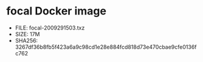 # focal Docker image

* FILE: focal-2009291503.txz
* SIZE: 17M
* SHA256: 3267df36b8fb5f423a6a9c98cd1e28e884fcd818d73e470cbae9cfe0136fc762
